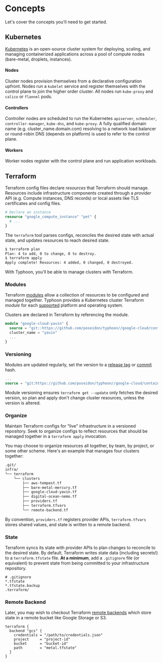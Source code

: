 # Concepts

Let's cover the concepts you'll need to get started.

## Kubernetes

[Kubernetes](https://kubernetes.io/) is an open-source cluster system for deploying, scaling, and managing containerized applications across a pool of compute nodes (bare-metal, droplets, instances).

#### Nodes

Cluster nodes provision themselves from a declarative configuration upfront. Nodes run a `kubelet` service and register themselves with the control plane to join the higher order cluster. All nodes run `kube-proxy` and `calico` or `flannel` pods.

#### Controllers

Controller nodes are scheduled to run the Kubernetes `apiserver`, `scheduler`, `controller-manager`, `kube-dns`, and `kube-proxy`. A fully qualified domain name (e.g. cluster_name.domain.com) resolving to a network load balancer or round-robin DNS (depends on platform) is used to refer to the control plane.

#### Workers

Worker nodes register with the control plane and run application workloads.

## Terraform

Terraform config files declare *resources* that Terraform should manage. Resources include infrastructure components created through a *provider* API (e.g. Compute instances, DNS records) or local assets like TLS certificates and config files.

```tf
# Declare an instance
resource "google_compute_instance" "pet" {
  # ...
}
```

The `terraform` tool parses configs, reconciles the desired state with actual state, and updates resources to reach desired state.

```sh
$ terraform plan
Plan: 4 to add, 0 to change, 0 to destroy.
$ terraform apply
Apply complete! Resources: 4 added, 0 changed, 0 destroyed.
```

With Typhoon, you'll be able to manage clusters with Terraform.

### Modules

Terraform [modules](https://www.terraform.io/docs/modules/usage.html) allow a collection of resources to be configured and managed together. Typhoon provides a Kubernetes cluster Terraform *module* for each [supported](/#modules) platform and operating system.

Clusters are declared in Terraform by referencing the module.

```tf
module "google-cloud-yavin" {
  source = "git::https://github.com/poseidon/typhoon//google-cloud/container-linux/kubernetes"
  cluster_name = "yavin"
  ...
}
```

### Versioning

Modules are updated regularly, set the version to a [release tag](https://github.com/poseidon/typhoon/releases) or [commit](https://github.com/poseidon/typhoon/commits/master) hash.

```tf
...
source = "git:https://github.com/poseidon/typhoon//google-cloud/container-linux/kubernetes?ref=hash"
```

Module versioning ensures `terraform get --update` only fetches the desired version, so plan and apply don't change cluster resources, unless the version is altered.

### Organize

Maintain Terraform configs for "live" infrastructure in a versioned repository. Seek to organize configs to reflect resources that should be managed together in a `terraform apply` invocation.

You may choose to organize resources all together, by team, by project, or some other scheme. Here's an example that manages four clusters together:

```sh
.git/
infra/
└── terraform
    └── clusters
        ├── aws-tempest.tf
        ├── bare-metal-mercury.tf
        ├── google-cloud-yavin.tf
        ├── digital-ocean-nemo.tf
        ├── providers.tf
        ├── terraform.tfvars
        └── remote-backend.tf
```

By convention, `providers.tf` registers provider APIs, `terraform.tfvars` stores shared values, and state is written to a remote backend.

### State

Terraform syncs its state with provider APIs to plan changes to reconcile to the desired state. By default, Terraform writes state data (including secrets!) to a `terraform.tfstate` file. **At a minimum**, add a `.gitignore` file (or equivalent) to prevent state from being committed to your infrastructure repository.

```
# .gitignore
*.tfstate
*.tfstate.backup
.terraform/
```

### Remote Backend

Later, you may wish to checkout Terraform [remote backends](https://www.terraform.io/intro/getting-started/remote.html) which store state in a remote bucket like Google Storage or S3.

```
terraform {
  backend "gcs" {
    credentials = "/path/to/credentials.json"
    project     = "project-id"
    bucket      = "bucket-id"
    path        = "metal.tfstate"
  }
}
```


